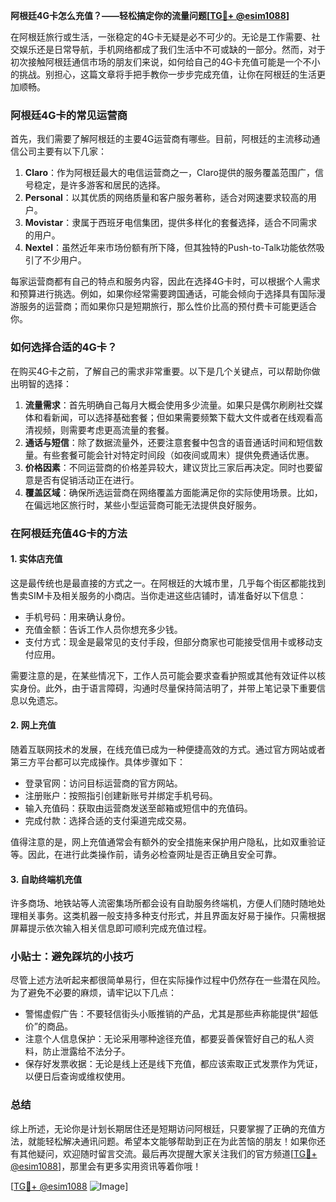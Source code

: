 **阿根廷4G卡怎么充值？——轻松搞定你的流量问题[[TG💪+ @esim1088](https://t.me/s/esim1088)]**

在阿根廷旅行或生活，一张稳定的4G卡无疑是必不可少的。无论是工作需要、社交娱乐还是日常导航，手机网络都成了我们生活中不可或缺的一部分。然而，对于初次接触阿根廷通信市场的朋友们来说，如何给自己的4G卡充值可能是一个不小的挑战。别担心，这篇文章将手把手教你一步步完成充值，让你在阿根廷的生活更加顺畅。

### 阿根廷4G卡的常见运营商

首先，我们需要了解阿根廷的主要4G运营商有哪些。目前，阿根廷的主流移动通信公司主要有以下几家：

1. **Claro**：作为阿根廷最大的电信运营商之一，Claro提供的服务覆盖范围广，信号稳定，是许多游客和居民的选择。
2. **Personal**：以其优质的网络质量和客户服务著称，适合对网速要求较高的用户。
3. **Movistar**：隶属于西班牙电信集团，提供多样化的套餐选择，适合不同需求的用户。
4. **Nextel**：虽然近年来市场份额有所下降，但其独特的Push-to-Talk功能依然吸引了不少用户。

每家运营商都有自己的特点和服务内容，因此在选择4G卡时，可以根据个人需求和预算进行挑选。例如，如果你经常需要跨国通话，可能会倾向于选择具有国际漫游服务的运营商；而如果你只是短期旅行，那么性价比高的预付费卡可能更适合你。

### 如何选择合适的4G卡？

在购买4G卡之前，了解自己的需求非常重要。以下是几个关键点，可以帮助你做出明智的选择：

1. **流量需求**：首先明确自己每月大概会使用多少流量。如果只是偶尔刷刷社交媒体和看新闻，可以选择基础套餐；但如果需要频繁下载大文件或者在线观看高清视频，则需要考虑更高流量的套餐。
2. **通话与短信**：除了数据流量外，还要注意套餐中包含的语音通话时间和短信数量。有些套餐可能会针对特定时间段（如夜间或周末）提供免费通话优惠。
3. **价格因素**：不同运营商的价格差异较大，建议货比三家后再决定。同时也要留意是否有促销活动正在进行。
4. **覆盖区域**：确保所选运营商在网络覆盖方面能满足你的实际使用场景。比如，在偏远地区旅行时，某些小型运营商可能无法提供良好服务。

### 在阿根廷充值4G卡的方法

#### 1. 实体店充值
这是最传统也是最直接的方式之一。在阿根廷的大城市里，几乎每个街区都能找到售卖SIM卡及相关服务的小商店。当你走进这些店铺时，请准备好以下信息：
- 手机号码：用来确认身份。
- 充值金额：告诉工作人员你想充多少钱。
- 支付方式：现金是最常见的支付手段，但部分商家也可能接受信用卡或移动支付应用。

需要注意的是，在某些情况下，工作人员可能会要求查看护照或其他有效证件以核实身份。此外，由于语言障碍，沟通时尽量保持简洁明了，并带上笔记录下重要信息以免遗忘。

#### 2. 网上充值
随着互联网技术的发展，在线充值已成为一种便捷高效的方式。通过官方网站或者第三方平台都可以完成操作。具体步骤如下：
- 登录官网：访问目标运营商的官方网站。
- 注册账户：按照指引创建新账号并绑定手机号码。
- 输入充值码：获取由运营商发送至邮箱或短信中的充值码。
- 完成付款：选择合适的支付渠道完成交易。

值得注意的是，网上充值通常会有额外的安全措施来保护用户隐私，比如双重验证等。因此，在进行此类操作前，请务必检查网址是否正确且安全可靠。

#### 3. 自助终端机充值
许多商场、地铁站等人流密集场所都会设有自助服务终端机，方便人们随时随地处理相关事务。这类机器一般支持多种支付形式，并且界面友好易于操作。只需根据屏幕提示依次输入相关信息即可顺利完成充值过程。

### 小贴士：避免踩坑的小技巧

尽管上述方法听起来都很简单易行，但在实际操作过程中仍然存在一些潜在风险。为了避免不必要的麻烦，请牢记以下几点：

- 警惕虚假广告：不要轻信街头小贩推销的产品，尤其是那些声称能提供“超低价”的商品。
- 注意个人信息保护：无论采用哪种途径充值，都要妥善保管好自己的私人资料，防止泄露给不法分子。
- 保存好发票收据：无论是线上还是线下充值，都应该索取正式发票作为凭证，以便日后查询或维权使用。

### 总结

综上所述，无论你是计划长期居住还是短期访问阿根廷，只要掌握了正确的充值方法，就能轻松解决通讯问题。希望本文能够帮助到正在为此苦恼的朋友！如果你还有其他疑问，欢迎随时留言交流。最后再次提醒大家关注我们的官方频道[[TG💪+ @esim1088](https://t.me/s/esim1088)]，那里会有更多实用资讯等着你哦！

[[TG💪+ @esim1088](https://t.me/s/esim1088) ![Image](https://i.postimg.cc/4NQfJmqS/Snipaste-2025-05-13-00-14-12.png)]